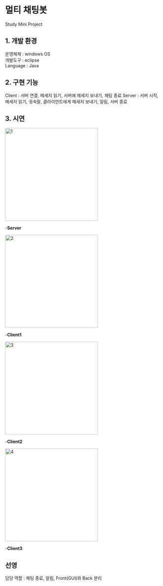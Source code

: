 # 멀티 채팅봇   

Study Mini Project


## 1. 개발 환경
운영체제 : windows OS   
개발도구 :  eclipse   
Language : Java   

## 2. 구현 기능
Client : 서버 연결, 메세지 읽기, 서버에 메세지 보내기, 채팅 종료
Server : 서버 시작, 메세지 읽기, 귓속말, 클라이언트에게 메세지 보내기, 알림, 서버 종료

## 3. 시연
<img width="300" alt="1" src="https://user-images.githubusercontent.com/74293481/116786187-49a2dc80-aad8-11eb-8def-6cb62f84eec5.PNG">      

-**Server**

<img width="300" alt="2" src="https://user-images.githubusercontent.com/74293481/116786189-4ad40980-aad8-11eb-84aa-aceadc5b0118.PNG">

-**Client1**

<img width="300" alt="3" src="https://user-images.githubusercontent.com/74293481/116786190-4ad40980-aad8-11eb-9f75-773f81409a50.PNG">

-**Client2**

<img width="300" alt="4" src="https://user-images.githubusercontent.com/74293481/116786192-4b6ca000-aad8-11eb-8036-dffc732d2273.PNG">

-**Client3**

## 선영   
담당 역할 : 채팅 종료, 알림, Front(GUI)와 Back 분리



